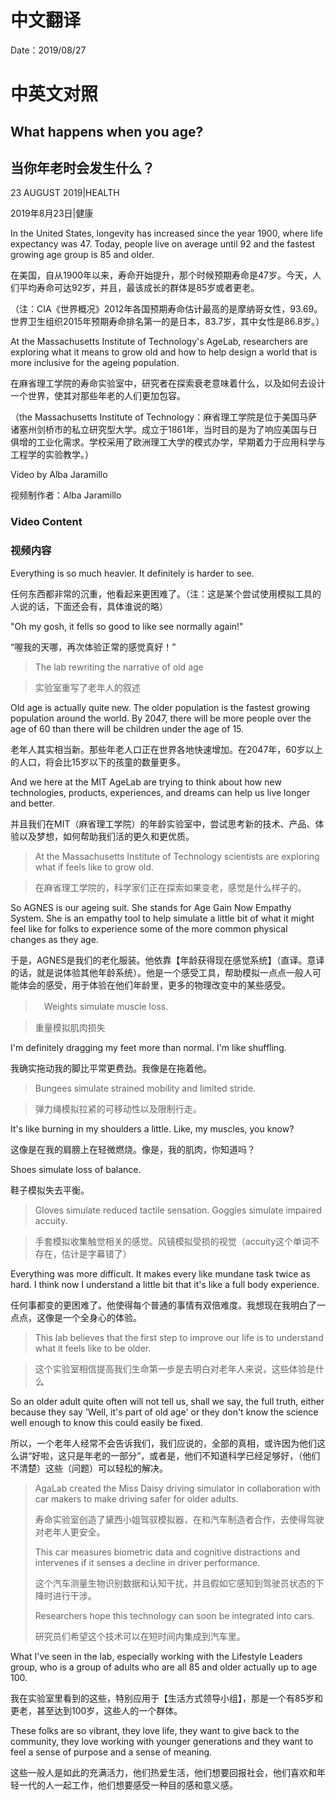 # 中文翻译

Date：2019/08/27

# 中英文对照

## What happens when you age?

## 当你年老时会发生什么？

23 AUGUST 2019|HEALTH

2019年8月23日|健康

In the United States, longevity has increased since the year 1900, where life expectancy was 47. Today, people live on average until 92 and the fastest growing age group is 85 and older.

在美国，自从1900年以来，寿命开始提升，那个时候预期寿命是47岁。今天，人们平均寿命可达92岁，并且，最该成长的群体是85岁或者更老。

（注：CIA《世界概况》2012年各国预期寿命估计最高的是摩纳哥女性，93.69。世界卫生组织2015年预期寿命排名第一的是日本，83.7岁，其中女性是86.8岁。）

At the Massachusetts Institute of Technology's AgeLab, researchers are exploring what it means to grow old and how to help design a world that is more inclusive for the ageing population.

在麻省理工学院的寿命实验室中，研究者在探索衰老意味着什么，以及如何去设计一个世界，使其对那些年老的人们更加包容。

（the Massachusetts Institute of Technology：麻省理工学院是位于美国马萨诸塞州剑桥市的私立研究型大学。成立于1861年，当时目的是为了响应美国与日俱增的工业化需求。学校采用了欧洲理工大学的模式办学，早期着力于应用科学与工程学的实验教学。）

Video by Alba Jaramillo

视频制作者：Alba Jaramillo

### Video Content

### 视频内容

Everything is so much heavier. It definitely is harder to see.

任何东西都非常的沉重，他看起来更困难了。（注：这是某个尝试使用模拟工具的人说的话，下面还会有，具体谁说的略）

"Oh my gosh, it fells so good to like see normally again!"

“喔我的天哪，再次体验正常的感觉真好！”

> The lab rewriting the narrative of old age

> 实验室重写了老年人的叙述

Old age is actually quite new. The older population is the fastest growing population around the world. By 2047, there will be more people over the age of 60 than there will be children under the age of 15.

老年人其实相当新。那些年老人口正在世界各地快速增加。在2047年，60岁以上的人口，将会比15岁以下的孩童的数量更多。

And we here at the MIT AgeLab are trying to think about how new technologies, products, experiences, and dreams can help us live longer and better.

并且我们在MIT（麻省理工学院）的年龄实验室中，尝试思考新的技术、产品、体验以及梦想，如何帮助我们活的更久和更优质。

> At the Massachusetts Institute of Technology scientists are exploring what if feels like to grow old.

> 在麻省理工学院的，科学家们正在探索如果变老，感觉是什么样子的。

So AGNES is our ageing suit. She stands for Age Gain Now Empathy System. She is an empathy tool to help simulate a little bit of what it might feel like for folks to experience some of the more common physical changes as they age.

于是，AGNES是我们的老化服装。他依靠【年龄获得现在感觉系统】（直译。意译的话，就是说体验其他年龄系统）。他是一个感受工具，帮助模拟一点点一般人可能体会的感受，用于体验在他们年龄里，更多的物理改变中的某些感受。

>　Weights simulate muscle loss.

> 重量模拟肌肉损失

I'm definitely dragging my feet more than normal. I'm like shuffling.

我确实拖动我的脚比平常更费劲。我像是在拖着他。

> Bungees simulate strained mobility and limited stride.

> 弹力绳模拟拉紧的可移动性以及限制行走。

It's like burning in my shoulders a little. Like, my muscles, you know?

这像是在我的肩膀上在轻微燃烧。像是，我的肌肉，你知道吗？

Shoes simulate loss of balance.

鞋子模拟失去平衡。

> Gloves simulate reduced tactile sensation. Goggles simulate impaired accuity.

> 手套模拟收集触觉相关的感觉。风镜模拟受损的视觉（accuity这个单词不存在，估计是字幕错了）

Everything was more difficult. It makes every like mundane task twice as hard. I think now I understand a little bit that it's like a full body experience.

任何事都变的更困难了。他使得每个普通的事情有双倍难度。我想现在我明白了一点点，这像是一个全身心的体验。

> This lab believes that the first step to improve our life is to understand what it feels like to be older.

> 这个实验室相信提高我们生命第一步是去明白对老年人来说，这些体验是什么

So an older adult quite often will not tell us, shall we say, the full truth, either because they say 'Well, it's part of old age' or they don't know the science well enough to know this could easily be fixed.

所以，一个老年人经常不会告诉我们，我们应说的，全部的真相，或许因为他们这么讲“好啦，这只是年老的一部分”，或者是，他们不知道科学已经足够好，（他们不清楚）这些（问题）可以轻松的解决。

> AgaLab created the Miss Daisy driving simulator in collaboration with car makers to make driving safer for older adults.
>
> 寿命实验室创造了黛西小姐驾驭模拟器，在和汽车制造者合作，去使得驾驶对老年人更安全。
>
>This car measures biometric data and cognitive distractions and intervenes if it senses a decline in driver performance.
>
> 这个汽车测量生物识别数据和认知干扰，并且假如它感知到驾驶员状态的下降时进行干涉。
>
> Researchers hope this technology can soon be integrated into cars.
>
> 研究员们希望这个技术可以在短时间内集成到汽车里。

What I've seen in the lab, especially working with the Lifestyle Leaders group, who is a group of adults who are all 85 and older actually up to age 100.

我在实验室里看到的这些，特别应用于【生活方式领导小组】，那是一个有85岁和更老，甚至达到100岁，这些人的一个群体。

These folks are so vibrant, they love life, they want to give back to the community, they love working with younger generations and they want to feel a sense of purpose and a sense of meaning.

这些一般人是如此的充满活力，他们热爱生活，他们想要回报社会，他们喜欢和年轻一代的人一起工作，他们想要感受一种目的感和意义感。